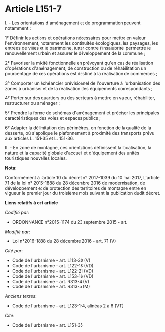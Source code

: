 # Article L151-7

I. - Les orientations d'aménagement et de programmation peuvent notamment : 

1° Définir les actions et opérations nécessaires pour mettre en valeur l'environnement, notamment les continuités
écologiques, les paysages, les entrées de villes et le patrimoine, lutter contre l'insalubrité, permettre le renouvellement
urbain et assurer le développement de la commune ; 

2° Favoriser la mixité fonctionnelle en prévoyant qu'en cas de réalisation d'opérations d'aménagement, de construction ou de
réhabilitation un pourcentage de ces opérations est destiné à la réalisation de commerces ; 

3° Comporter un échéancier prévisionnel de l'ouverture à l'urbanisation des zones à urbaniser et de la réalisation des
équipements correspondants ; 

4° Porter sur des quartiers ou des secteurs à mettre en valeur, réhabiliter, restructurer ou aménager ; 

5° Prendre la forme de schémas d'aménagement et préciser les principales caractéristiques des voies et espaces publics ; 

6° Adapter la délimitation des périmètres, en fonction de la qualité de la desserte, où s'applique le plafonnement à
proximité des transports prévu aux articles L. 151-35 et L. 151-36.

II. - En zone de montagne, ces orientations définissent la localisation, la nature et la capacité globale d'accueil et
d'équipement des unités touristiques nouvelles locales.

**Nota:**

Conformément à l’article 10 du décret n° 2017-1039 du 10 mai 2017, L'article 71 de la loi n° 2016-1888 du 28 décembre 2016 de
modernisation, de développement et de protection des territoires de montagne entre en vigueur le premier jour du troisième
mois suivant la publication dudit décret.

**Liens relatifs à cet article**

_Codifié par_:

  - ORDONNANCE n°2015-1174 du 23 septembre 2015 - art.

_Modifié par_:

  - Loi n°2016-1888 du 28 décembre 2016 - art. 71 (V)

_Cité par_:

  - Code de l'urbanisme - art. L113-30 (V)
  - Code de l'urbanisme - art. L122-18 (VD)
  - Code de l'urbanisme - art. L122-21 (VD)
  - Code de l'urbanisme - art. L153-16 (VD)
  - Code de l'urbanisme - art. R313-4 (V)
  - Code de l'urbanisme - art. R313-5 (M)

_Anciens textes_:

  - Code de l'urbanisme - art. L123-1-4, alinéas 2 à 6 (VT)

_Cite_:

  - Code de l'urbanisme - art. L151-35
